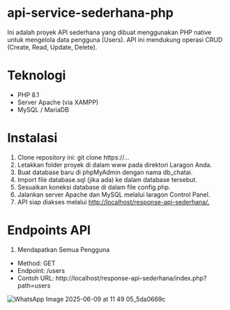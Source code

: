 # api-service-sederhana-php
Ini adalah proyek API sederhana yang dibuat menggunakan PHP native untuk mengelola data pengguna (Users). API ini mendukung operasi CRUD (Create, Read, Update, Delete).

# Teknologi
- PHP 8.1
- Server Apache (via XAMPP)
- MySQL / MariaDB

# Instalasi
1. Clone repository ini: git clone https://...
2. Letakkan folder proyek di dalam www pada direktori Laragon Anda.
3. Buat database baru di phpMyAdmin dengan nama db_chatai.
4. Import file database.sql (jika ada) ke dalam database tersebut.
5. Sesuaikan koneksi database di dalam file config.php.
6. Jalankan server Apache dan MySQL melalui laragon Control Panel.
7. API siap diakses melalui [http://localhost/response-api-sederhana/.](https://github.com/well36755/api-sederhana)

# Endpoints API

1. Mendapatkan Semua Pengguna
- Method: GET
- Endpoint: /users
- Contoh URL: http://localhost/response-api-sederhana/index.php?path=users

![WhatsApp Image 2025-06-09 at 11 49 05_5da0669c](https://github.com/user-attachments/assets/3001550d-7bfb-41a9-92e9-3621ddb6ede3)


